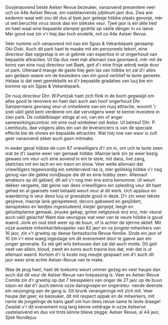 Goojenaovend bèste Aelser Revue bezeuker, vanaovend presentere veer uch os 44e Aelser Revue, ein vastelaovends jubileum jaor dus. 
Zwa wie eederein waal wèt zou dit dus al tjwè jaor geleeje höbbe plaats gevonje, mèr ut wel beruchte virus stook dao ein stèkske veur. 
Tjwè jaor is ein jèlle tied en haet waal eine bepaalde stempel gedrök op väöle dènger in os laeve. 
Mèr good noe zin v'r hiej dan toch eindelik, mit os 44e Aelser Revue. 

Veer numme uch vanaovend mit nao ein Sjpas & Vekantiepark genaamp Oki-Doki. 
Auch dit park haet te maake mit ein personeels tekort, eine directeur dae opgestap is en ut gebrek van expertise in ut ongerhoud van bepaalde attracties. 
Ut löp dus neet mjè allemaol zwa gesmaerd, mèr mit de koms van eine nuuj directeur oet Baek, geit d'r eine frisje wèndj weije door ut park. 
Uiteraard maoge de gaste hiej gein las van höbbe en zal d'r alles aan gedaon waere om de bezeukers van ein good verblief te laote geneete. 
Helaas is dat neet gemèkkelik es d'r bepaalde gradaties van luuj bie ein komme op ein Sjpas & Vekantiepark. 

De nuuj directeur Dhr. W.Puntzak haet zich flink in de boch gegwaijd om alles good te renovere en haet dan auch aan hoof ongerhoud Dhr Sampermans gevraog veur ut ontwikkele van ein nuuj attractie, woomit 'r snel väöl geld kent verdeene om dat vervolgens weer te kenne investere in zien park. 
De roddelblaajer stinge al vol, van ein of anger samewirkingscontrac mit eine oud winkeleer oet Aelse. Ut betreuf Dhr. P. Leenhouts, dae volgens alles ein van de leveranciers is van de speciale effecte bie de shows en bepaalde attracties. Wat hiej noe van waor is zult geer vanaovend zeker auch gaon mitmake. 

In eeder geval höbbe de ruim 87 vriewilligers d'r zin in, om uch te laote zeen wat ze d'r saame weer van gemaak höbbe. Maonje lank zin ze weer bezig gewaes om veur uch eine aovend in ein te stele, mit dans, live zang, sketches mit ein lach en ein traon en show. Veer weite allemaol dat vriewilligers tegewoordig ein oetstervend ras is, mèr gelökkig höbbe v'r nog genog van die gekke rondjlaupe die dit es eine hobby zeen. Allemaol amateurs op dit gebied, dit wil v'r nog mer ens extra benumme. Ut weurt dèkker vergaete, dat geine van dees vriewilligers ein opleiding veur dit haet gehad en al gaaroets neet betaald weurt veur al dit werk. Uch applaus en waardering is veur dees luuj ut grwoatste good in deze. D'r zin weer tekste gesjreve, maonje lank gerepeteerd, decors geboewd en gesjildert, danspèskes en leedjes ingestudeerd, kleijer genjeijd, leegh en geluidsplanne gemaak, pruuke gekap, grime oetgezeuk enz enz, mèr veural auch väöl gelache! Want dae veursjpas wat veer van te veure höbbe is goud waerd. Jonk en oud steit weer op de buun, of is achter de sjèrme aktief. Mit ozze auwtste mitwirker/teksspeler van 82 jaor en os jongste mitwirkers van 16 jaor, zin v'r grwètsj op deese fantastische Revue femilie. Sinds ein jaor of 10 zin v'r eine waeg ingeslage om dit evenement door te gaeve aan ein jonger generatie. Es ste gèt wils behouwe dan zal dat auch motte. Dit geit neet van allein, blood, zweit en soms auch traone kos dat, mèr dat is ut allemaol waerd. Kortom d'r is koste nog meujte gespaart om d'r auch dit jaor weer eine echte Aelser-Revue van te make.

Wae de jeug haet, haet de toekoms weurt ummer gezag en veer haupe dan auch dat dit veur de Aelser-Revue van toepassing is. Veer es Aelser Revue Comité zin d'r grwètsj op dat 7 teksspelers van onger de 27 jaor op de buun staon en dat d'r auch bènne ozze dansgroepe en ongersteu- nende deenste ein verjonging aan de gang is. Dit brunk verangeringe mit zich mit. Veer haupe dat geer, es bezeuker, dit mit respect oppak en de mitwirkers, mit name de jongelinge de kans gaef om hun dees revue same te laote draage! Zwadat v'r dit evenement nog lang kènne oetdrage in ozze Aelserse vastelaovend en dus vol trots kènne blieve zègge: Aelser Revue, al 44 jaor, Sjiek Nondejuu